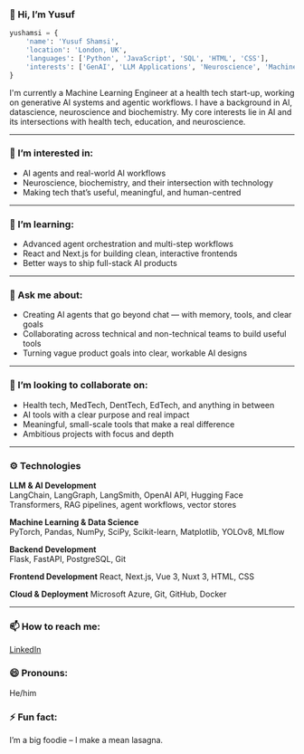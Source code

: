 ### 👋 Hi, I’m Yusuf
``` python
yushamsi = {
    'name': 'Yusuf Shamsi',
    'location': 'London, UK',
    'languages': ['Python', 'JavaScript', 'SQL', 'HTML', 'CSS'],
    'interests': ['GenAI', 'LLM Applications', 'Neuroscience', 'Machine Learning', 'Data Engineering', 'Health Tech', 'EdTech']
}
```

I'm currently a Machine Learning Engineer at a health tech start-up, working on generative AI systems and agentic workflows. I have a background in AI, datascience, neuroscience and biochemistry. My core interests lie in AI and its intersections with health tech, education, and neuroscience.

---

### 👀 I’m interested in:
- AI agents and real-world AI workflows  
- Neuroscience, biochemistry, and their intersection with technology  
- Making tech that’s useful, meaningful, and human-centred  

---

### 🌱 I’m learning:
- Advanced agent orchestration and multi-step workflows  
- React and Next.js for building clean, interactive frontends  
- Better ways to ship full-stack AI products  

---

### 💬 Ask me about:
- Creating AI agents that go beyond chat — with memory, tools, and clear goals
- Collaborating across technical and non-technical teams to build useful tools  
- Turning vague product goals into clear, workable AI designs  

---

### 💞️ I’m looking to collaborate on:
- Health tech, MedTech, DentTech, EdTech, and anything in between  
- AI tools with a clear purpose and real impact  
- Meaningful, small-scale tools that make a real difference  
- Ambitious projects with focus and depth  

---

### ⚙️ Technologies

**LLM & AI Development**  
LangChain, LangGraph, LangSmith, OpenAI API, Hugging Face Transformers, RAG pipelines, agent workflows, vector stores

**Machine Learning & Data Science**  
PyTorch, Pandas, NumPy, SciPy, Scikit-learn, Matplotlib, YOLOv8, MLflow

**Backend Development**  
Flask, FastAPI, PostgreSQL, Git

**Frontend Development** 
React, Next.js, Vue 3, Nuxt 3, HTML, CSS

**Cloud & Deployment**
Microsoft Azure, Git, GitHub, Docker 

---

### 📫 How to reach me:  
[LinkedIn](linkedin.com/in/yusufshamsi)

### 😄 Pronouns:
He/him  

### ⚡ Fun fact:
I’m a big foodie – I make a mean lasagna.


